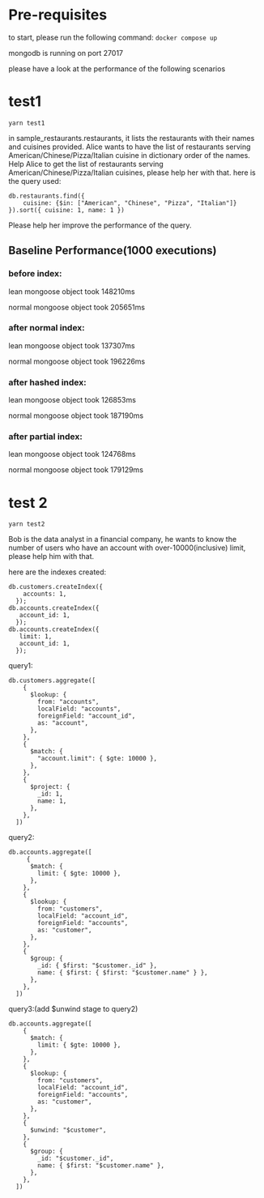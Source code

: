 # Pre-requisites
to start, please run the following command:
```docker compose up```

mongodb is running on port 27017

please have a look at the performance of the following scenarios

# test1
```yarn test1```

in sample_restaurants.restaurants, it lists the restaurants with their names and cuisines provided. Alice wants to have the list of restaurants serving American/Chinese/Pizza/Italian cuisine in dictionary order of the names. Help Alice to get the list of restaurants serving American/Chinese/Pizza/Italian cuisines, please help her with that.
here is the query used:
```
db.restaurants.find({
    cuisine: {$in: ["American", "Chinese", "Pizza", "Italian"]}
}).sort({ cuisine: 1, name: 1 })
```
Please help her improve the performance of the query.

## Baseline Performance(1000 executions)

### before index:
lean mongoose object took 148210ms

normal mongoose object took 205651ms


### after normal index:
lean mongoose object took 137307ms

normal mongoose object took 196226ms


### after hashed index:
lean mongoose object took 126853ms

normal mongoose object took 187190ms


### after partial index:
lean mongoose object took 124768ms

normal mongoose object took 179129ms


# test 2
```yarn test2```

Bob is the data analyst in a financial company, 
he wants to know the number of users who have an account with over-10000(inclusive) limit, 
please help him with that.

here are the indexes created:
```
db.customers.createIndex({
    accounts: 1,
  });
db.accounts.createIndex({
   account_id: 1,
  });
db.accounts.createIndex({
   limit: 1,
   account_id: 1,
  });
```

query1:
```
db.customers.aggregate([
    {
      $lookup: {
        from: "accounts",
        localField: "accounts",
        foreignField: "account_id",
        as: "account",
      },
    },
    {
      $match: {
        "account.limit": { $gte: 10000 },
      },
    },
    {
      $project: {
        _id: 1,
        name: 1,
      },
    },
  ])
```

query2:
```
db.accounts.aggregate([
     {
      $match: {
        limit: { $gte: 10000 },
      },
    },
    {
      $lookup: {
        from: "customers",
        localField: "account_id",
        foreignField: "accounts",
        as: "customer",
      },
    },
    {
      $group: {
        _id: { $first: "$customer._id" },
        name: { $first: { $first: "$customer.name" } },
      },
    },
  ])
```


query3:(add $unwind stage to query2) 
```
db.accounts.aggregate([
    {
      $match: {
        limit: { $gte: 10000 },
      },
    },
    {
      $lookup: {
        from: "customers",
        localField: "account_id",
        foreignField: "accounts",
        as: "customer",
      },
    },
    {
      $unwind: "$customer",
    },
    {
      $group: {
        _id: "$customer._id",
        name: { $first: "$customer.name" },
      },
    },
  ])
```
